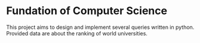# Fundation of Computer Science 

This project aims to design and implement several queries written in python. Provided data are about the ranking of world universities.  














